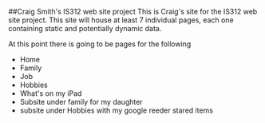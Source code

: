 ##Craig Smith's IS312 web site project
This is Craig's site for the IS312 web site project. This site will house at least 7 individual pages, each one containing static and potentially dynamic data.

At this point there is going to be pages for the following
- Home
- Family
- Job
- Hobbies
- What's on my iPad
- Subsite under family for my daughter
- subsite under Hobbies with my google reeder stared items